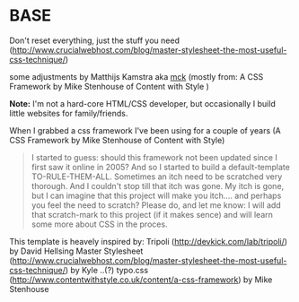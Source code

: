 # BASE #
Don't reset everything, just the stuff you need
(http://www.crucialwebhost.com/blog/master-stylesheet-the-most-useful-css-technique/)

some adjustments by Matthijs Kamstra aka [mck](mck.md) (mostly from: A CSS Framework by Mike Stenhouse of Content with Style )

**Note:** I'm not a hard-core HTML/CSS developer, but occasionally I build little websites for family/friends.

When I grabbed a css framework I've been using for a couple of years (A CSS Framework by Mike Stenhouse of Content with Style)

> I started to guess: should this framework not been updated since I first saw it online in 2005?
And so I started to build a default-template TO-RULE-THEM-ALL.
Sometimes an itch need to be scratched very thorough.
And I couldn't stop till that itch was gone.
My itch is gone, but I can imagine that this project will make you itch.... and perhaps you feel the need to scratch?
Please do, and let me know: I will add that scratch-mark to this project (if it makes sence) and will learn some more about CSS in the proces.

This template is heavely inspired by:
Tripoli (http://devkick.com/lab/tripoli/) by David Hellsing
Master Stylesheet (http://www.crucialwebhost.com/blog/master-stylesheet-the-most-useful-css-technique/) by Kyle ..(?)
typo.css (http://www.contentwithstyle.co.uk/content/a-css-framework) by Mike Stenhouse